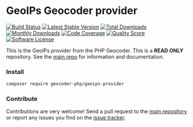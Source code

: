 # GeoIPs Geocoder provider
[![Build Status](https://travis-ci.org/geocoder-php/geoips-provider.svg?branch=master)](http://travis-ci.org/geocoder-php/geoips-provider)
[![Latest Stable Version](https://poser.pugx.org/geocoder-php/geoips-provider/v/stable)](https://packagist.org/packages/geocoder-php/geoips-provider)
[![Total Downloads](https://poser.pugx.org/geocoder-php/geoips-provider/downloads)](https://packagist.org/packages/geocoder-php/geoips-provider)
[![Monthly Downloads](https://poser.pugx.org/geocoder-php/geoips-provider/d/monthly.png)](https://packagist.org/packages/geocoder-php/geoips-provider)
[![Code Coverage](https://img.shields.io/scrutinizer/coverage/g/geocoder-php/geoips-provider.svg?style=flat-square)](https://scrutinizer-ci.com/g/geocoder-php/geoips-provider)
[![Quality Score](https://img.shields.io/scrutinizer/g/geocoder-php/geoips-provider.svg?style=flat-square)](https://scrutinizer-ci.com/g/geocoder-php/geoips-provider)
[![Software License](https://img.shields.io/badge/license-MIT-brightgreen.svg?style=flat-square)](LICENSE)

This is the GeoIPs provider from the PHP Geocoder. This is a **READ ONLY** repository. See the
[main repo](https://github.com/geocoder-php/Geocoder) for information and documentation. 

### Install

```bash
composer require geocoder-php/geoips-provider
```

### Contribute

Contributions are very welcome! Send a pull request to the [main repository](https://github.com/geocoder-php/Geocoder) or 
report any issues you find on the [issue tracker](https://github.com/geocoder-php/Geocoder/issues).
